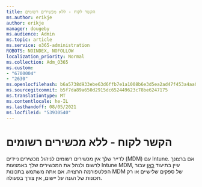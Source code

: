 ```yaml
---
title: הקשר לקוח - ללא מכשירים רשומים
ms.author: erikje
author: erikje
manager: dougeby
ms.audience: Admin
ms.topic: article
ms.service: o365-administration
ROBOTS: NOINDEX, NOFOLLOW
localization_priority: Normal
ms.collection: Adm_O365
ms.custom:
- "6700004"
- "2630"
ms.openlocfilehash: b6a5738d933ebe63d6ffb7e1a1008b6e3d5ea2ad47f453a4aa0028e566f344ec
ms.sourcegitcommit: b5f7da89a650d2915dc652449623c78be6247175
ms.translationtype: MT
ms.contentlocale: he-IL
ms.lasthandoff: 08/05/2021
ms.locfileid: "53930540"
---
```

# <a name="client-context---no-enrolled-devices"></a>הקשר לקוח - ללא מכשירים רשומים

לדייר שלך אין מכשירים רשומים לניהול מכשירים ניידים (MDM) עם Intune. אם ברצונך לרשום ולנהל את המכשירים שלך באמצעות Intune MDM, עיין בתיעוד [כאן](https://docs.microsoft.com/intune/device-enrollment) עבור הפלטפורמה הרצויה. אם אתה משתמש בתכונות MDM של ספקים שלישיים או רק תכונות של הגנה על יישום, אין צורך בפעולה. 
